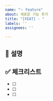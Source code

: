 ```yaml
---
name: "✨ Feature"
about: 새로운 기능 추가
title: "[FEAT] - "
labels: ''
assignees: ''

---
```


## 📝 설명
<!-- 추가하고 싶은 기능에 대해 설명해주세요 -->

## ✅ 체크리스트
<!-- 해야 할 작업을 작성해주세요 -->
- [ ] 
- [ ]
- [ ]
